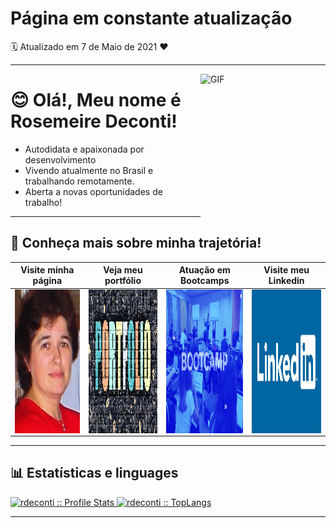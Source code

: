 # Página em constante atualização

:spiral_calendar: Atualizado em 7 de Maio de 2021 :heart:

---------------------------------------------------------------------------------------------------------------------------------------------------------------------------------
<a href="https://github.com/rdeconti/"> <img align="right" alt="GIF" width="200px" height="230px" src="https://media.giphy.com/media/du3J3cXyzhj75IOgvA/giphy.gif" /> </a>

# 😊 Olá!, Meu nome é Rosemeire Deconti!
- Autodidata e apaixonada por desenvolvimento
- Vivendo atualmente no Brasil e trabalhando remotamente. 
- Aberta a novas oportunidades de trabalho!

---------------------------------------------------------------------------------------------------------------------------------------------------------------------------------
## :link: Conheça mais sobre minha trajetória!
|Visite minha página|Veja meu portfólio|Atuação em Bootcamps|Visite meu Linkedin|
|-|-|-|-|
| <a href="https://rdeconti.github.io/index.html"> <img align="right" alt="GIF" width="200px" height="230px" src="https://github.com/rdeconti/rdeconti-resources/blob/main/photoRoseDeconti.jpg" /> </a> | <a href="https://github.com/rdeconti/rdeconti-indice-projetos-portfolio"> <img align="right" alt="GIF" width="200px" height="230px" src="https://github.com/rdeconti/rdeconti-resources/blob/main/portfolio.jpg" /> </a> | <a href="https://github.com/rdeconti/rdeconti-indice-bootcamps"> <img align="right" alt="GIF" width="200px" height="230px" src="https://github.com/rdeconti/rdeconti-resources/blob/main/bootcamp.jpg" /> </a> | <a href="https://www.linkedin.com/in/rdeconti/"> <img align="right" alt="GIF" width="200px" height="230px" src="https://github.com/rdeconti/rdeconti-resources/blob/main/linkedin.jpg" /> </a> |

---------------------------------------------------------------------------------------------------------------------------------------------------------------------------------
## :bar_chart: Estatísticas e linguages
<p>
  <a href="https://github.com/rdeconti">
    <img width="450px" src="https://github-readme-stats.vercel.app/api?username=rdeconti&show_icons=true&theme=omni" alt="rdeconti :: Profile Stats" />
    <img width="450px" src="https://github-readme-stats.vercel.app/api/top-langs/?username=rdeconti&langs_count=6&theme=omni&layout=compact" alt="rdeconti :: TopLangs" />
 </a>
</p>

---------------------------------------------------------------------------------------------------------------------------------------------------------------------------------
